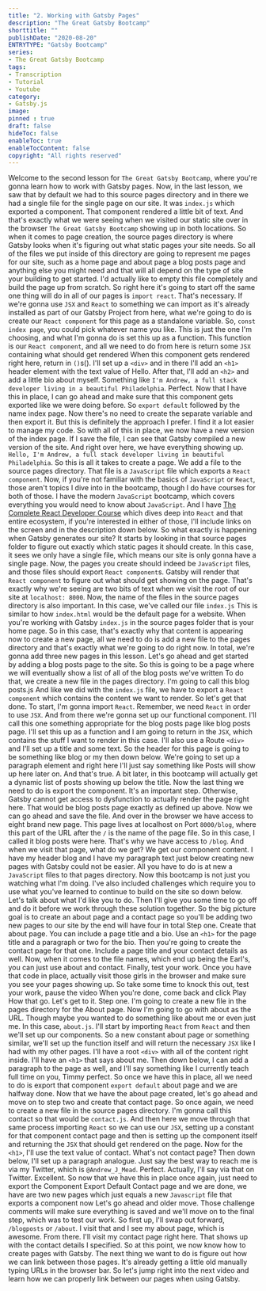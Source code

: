 ```yaml
---
title: "2. Working with Gatsby Pages"
description: "The Great Gatsby Bootcamp"
shorttitle: ""
publishDate: "2020-08-20"
ENTRYTYPE: "Gatsby Bootcamp"
series:
- The Great Gatsby Bootcamp
tags: 
- Transcription
- Tutorial
- Youtube
category: 
- Gatsby.js
image: 
pinned : true
draft: false
hideToc: false
enableToc: true
enableTocContent: false
copyright: "All rights reserved"
---
```


Welcome to the second lesson for `The Great Gatsby Bootcamp`, where you're gonna learn how to work with Gatsby pages.
Now, in the last lesson, we saw that by default we had to this source pages directory and in there we had a single file for the single page on our site.
It was `index.js` which exported a component.
That component rendered a little bit of text.
And that's exactly what we were seeing when we visited our static site over in the browser `The Great Gatsby Bootcamp` showing up in both locations.
So when it comes to page creation, the source pages directory is where Gatsby looks when it's figuring out what static pages your site needs.
So all of the files we put inside of this directory are going to represent me pages for our site, such as a home page and about page a blog posts page and anything else you might need and that will all depend on the type of site your building to get started.
I'd actually like to empty this file completely and build the page up from scratch.
So right here it's going to start off the same one thing will do in all of our pages is `import react`.
That's necessary.
If we're gonna use `JSX` and `React` to something we can import as it's already installed as part of our Gatsby Project from here, what we're going to do is create our `React component` for this page as a standalone variable.
So, `const index page`, you could pick whatever name you like.
This is just the one I'm choosing, and what I'm gonna do is set this up as a function.
This function is our `React component`, and all we need to do from here is return some `JSX` containing what should get rendered When this component gets rendered right here, return in `()`s().
I'll set up a `<div>` and in there I'll add an `<h1>` header element with the text value of Hello.
After that, I'll add an `<h2>` and add a little bio about myself.
Something like `I'm Andrew, a full stack developer living in a beautiful Philadelphia`.
Perfect.
Now that I have this in place, I can go ahead and make sure that this component gets exported like we were doing before.
So  `export default` followed by the name index page.
Now there's no need to create the separate variable and then export it.
But this is definitely the approach I prefer.
I find it a lot easier to manage my code.
So with all of this in place, we now have a new version of the index page.
If I save the file, I can see that Gatsby compiled a new version of the site.
And right over here, we have everything showing up.
`Hello, I'm Andrew, a full stack developer living in beautiful Philadelphia`.
So this is all it takes to create a page.
We add a file to the source pages directory.
That file is a `JavaScript` file which exports a `React component`.
Now, if you're not familiar with the basics of `JavaScript` or `React`, those aren't topics I dive into in the bootcamp, though I do have courses for both of those.
I have the modern `JavaScript` bootcamp, which covers everything you would need to know about `JavaScript`.
And I have [The Complete React Developer Course](https://www.udemy.com/course/react-2nd-edition/)  which dives deep into `React` and that entire ecosystem, if you're interested in either of those, I'll include links on the screen and in the description down below.
So what exactly is happening when Gatsby generates our site? It starts by looking in that source pages folder to figure out exactly which static pages it should create.
In this case, it sees we only have a single file, which means our site is only gonna have a single page.
Now, the pages you create should indeed be `JavaScript` files, and those files should export `React component`s.
Gatsby will render that `React component` to figure out what should get showing on the page.
That's exactly why we're seeing are two bits of text when we visit the root of our site at `localhost: 8000`.
Now, the name of the files in the source pages directory is also important.
In this case, we've called our file `index.js` This is similar to how `index.html` would be the default page for a website.
When you're working with Gatsby `index.js` in the source pages folder that is your home page.
So in this case, that's exactly why that content is appearing now to create a new page, all we need to do is add a new file to the pages directory and that's exactly what we're going to do right now.
In total, we're gonna add three new pages in this lesson.
Let's go ahead and get started by adding a blog posts page to the site.
So this is going to be a page where we will eventually show a list of all of the blog posts we've written To do that, we create a new file in the pages directory.
I'm going to call this blog posts.js And like we did with the `index.js` file, we have to export a `React component` which contains the content we want to render.
So let's get that done.
To start, I'm gonna import `React`.
Remember, we need `React` in order to use `JSX`.
And from there we're gonna set up our functional component.
I'll call this one something appropriate for the blog posts page like blog posts page.
I'll set this up as a function and I am going to return in the `JSX`, which contains the stuff I want to render in this case.
I'll also use a Route `<div>` and I'll set up a title and some text.
So the header for this page is going to be something like blog or my then down below.
We're going to set up a paragraph element and right here I'll just say something like Posts will show up here later on.
And that's true.
A bit later, in this bootcamp will actually get a dynamic list of posts showing up below the title.
Now the last thing we need to do is export the component.
It's an important step.
Otherwise, Gatsby cannot get access to dysfunction to actually render the page right here.
That would be blog posts page exactly as defined up above.
Now we can go ahead and save the file.
And over in the browser we have access to eight brand new page.
This page lives at localhost on Port `8000/blog`, where this part of the URL after the `/` is the name of the page file.
So in this case, I called it blog posts were here.
That's why we have access to `/blog`.
And when we visit that page, what do we get? We get our component content.
I have my header blog and I have my paragraph text just below creating new pages with Gatsby could not be easier.
All you have to do is at new a `JavaScript` files to that pages directory.
Now this bootcamp is not just you watching what I'm doing.
I've also included challenges which require you to use what you've learned to continue to build on the site so down below.
Let's talk about what I'd like you to do.
Then I'll give you some time to go off and do it before we work through these solution together.
So the big picture goal is to create an about page and a contact page so you'll be adding two new pages to our site by the end will have four in total Step one.
Create that about page.
You can include a page title and a bio.
Use an `<h1>` for the page title and a paragraph or two for the bio.
Then you're going to create the contact page for that one.
Include a page title and your contact details as well.
Now, when it comes to the file names, which end up being the Earl's, you can just use about and contact.
Finally, test your work.
Once you have that code in place, actually visit those girls in the browser and make sure you see your pages showing up.
So take some time to knock this out, test your work, pause the video When you're done, come back and click Play How that go.
Let's get to it.
Step one.
I'm going to create a new file in the pages directory for the About page.
Now I'm going to go with about as the URL.
Though maybe you wanted to do something like about me or even just me.
In this case, `about.js`.
I'll start by importing `React` from `React` and then we'll set up our components.
So a new constant about page or something similar, we'll set up the function itself and will return the necessary `JSX` like I had with my other pages.
I'll have a root `<div>` with all of the content right inside.
I'll have an `<h1>` that says about me.
Then down below, I can add a paragraph to the page as well, and I'll say something like I currently teach full time on you, Timmy perfect.
So once we have this in place, all we need to do is export that component  `export default` about page and we are halfway done.
Now that we have the about page created, let's go ahead and move on to step two and create that contact page.
So once again, we need to create a new file in the source pages directory.
I'm gonna call this contact so that would be `contact.js`.
And then here we move through that same process importing `React` so we can use our `JSX`, setting up a constant for that component contact page and then is setting up the component itself and returning the `JSX` that should get rendered on the page.
Now for the `<h1>`, I'll use the text value of contact.
What's not contact page? Then down below, I'll set up a paragraph analogue.
Just say the best way to reach me is via my Twitter, which is `@Andrew_J_Mead`.
Perfect.
Actually, I'll say via that on Twitter.
Excellent.
So now that we have this in place once again, just need to export the Component Export Default Contact page and we are done, we have are two new pages which just equals a new `Javascript` file that exports a component now Let's go ahead and older move.
Those challenge comments will make sure everything is saved and we'll move on to the final step, which was to test our work.
So first up, I'll swap out forward, `/blogposts` or `/about`.
I visit that and I see my about page, which is awesome.
From there.
I'll visit my contact page right here.
That shows up with the contact details I specified.
So at this point, we now know how to create pages with Gatsby.
The next thing we want to do is figure out how we can link between those pages.
It's already getting a little old manually typing URLs in the browser bar.
So let's jump right into the next video and learn how we can properly link between our pages when using Gatsby.

